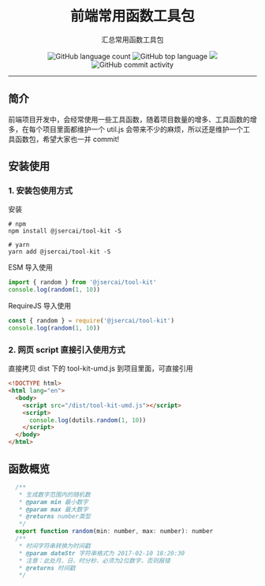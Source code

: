 <h1 align="center">前端常用函数工具包</h1>

<p align="center">汇总常用函数工具包</p>

<p align="center">
    <img alt="GitHub language count" src="https://img.shields.io/github/languages/count/daddycai/ToolKit" />
    <img src="https://img.shields.io/github/languages/top/daddycai/ToolKit?style=flat-square&color=green"  alt="GitHub top language" />
    <img src="https://img.shields.io/badge/dynamic/json?color=green&label=github&query=%24.data.totalSubs&url=https%3A%2F%2Fapi.spencerwoo.com%2Fsubstats%2F%3Fsource%3Dgithub%26queryKey%3Ddaddycai&style=flat-square&logo=github" />
    <img alt="GitHub commit activity" src="https://img.shields.io/github/commit-activity/m/daddycai/ToolKit?color=yellow">
</p>

---

## 简介

前端项目开发中，会经常使用一些工具函数，随着项目数量的增多、工具函数的增多，在每个项目里面都维护一个 util.js 会带来不少的麻烦，所以还是维护一个工具函数包，希望大家也一并 commit!

## 安装使用

### 1. 安装包使用方式

安装

```shell
# npm
npm install @jsercai/tool-kit -S

# yarn
yarn add @jsercai/tool-kit -S
```

ESM 导入使用

```js
import { random } from '@jsercai/tool-kit'
console.log(random(1, 10))
```

RequireJS 导入使用

```js
const { random } = require('@jsercai/tool-kit')
console.log(random(1, 10))
```

### 2. 网页 script 直接引入使用方式

直接拷贝 dist 下的 tool-kit-umd.js 到项目里面，可直接引用

```html
<!DOCTYPE html>
<html lang="en">
  <body>
    <script src="/dist/tool-kit-umd.js"></script>
    <script>
      console.log(dutils.random(1, 10))
    </script>
  </body>
</html>
```

## 函数概览

```js
  /**
   * 生成数字范围内的随机数
   * @param min 最小数字
   * @param max 最大数字
   * @returns number类型
   */
  export function random(min: number, max: number): number
  /**
   * 时间字符串转换为时间戳
   * @param dateStr 字符串格式为 2017-02-10 18:20:30
   * 注意：此处月、日、时分秒、必须为2位数字，否则报错
   * @returns 时间戳
   */
```
